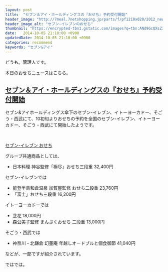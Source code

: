 ```yaml
---
layout: post
title:  "セブン＆アイ・ホールディングスの『おせち』予約受付開始"
header_image: "http://7meal.7netshopping.jp/parts/f/pf1210x020/2012_newyear_osechi_02.jpg"
header_image_alt: "セブン-イレブンのおせち"
thumbnail: "https://encrypted-tbn1.gstatic.com/images?q=tbn:ANd9GcQXsZ3V4nXggAWlszCPWlxppeD8JV1VjbERgfynFGNMTJI-YrbT"
date:   2014-10-05 21:10:00 +0900
updatedDate: 2014-10-05 21:10:00 +0900
categories: recommend
keywords: "セブン&アイ"
---
```


どうも。管理人です。

本日のおせちニュースはこちら。

<!-- more -->

## [セブン＆アイ・ホールディングスの『おせち』予約受付開始](http://www.7andi.com/dbps_data/_material_/_files/000/000/001/520/2014100301.pdf)

セブン&アイホールディングス傘下のセブン-イレブン、イトーヨーカドー、そごう・西武にて、10初旬よりおせちの予約を全国のセブン-イレブン、イトーヨーカドー、そごう・西武にて開始したようです。

<a href="http://px.a8.net/svt/ejp?a8mat=2BY8A5+72TL8I+2N1Y+BWGDT&a8ejpredirect=http%3A%2F%2Fwww.7netshopping.jp%2Frelay%2Faffiliate%2FAnotherCompanyEntrance%2F%3FA8_PID%3Ds00000012319001%26VIEW_URL%3Dhttp%253A%252F%252F7meal.7netshopping.jp%252Fpage%252Fg%252Fs02001%253Fa%253Da01" target="_blank">
<img border="0" alt="" src="http://7meal.7netshopping.jp/parts/f/pf1210x020/header_01.jpg"></a>
<img border="0" width="1" height="1" src="http://www11.a8.net/0.gif?a8mat=2BY8A5+72TL8I+2N1Y+BWGDT" alt="">

<a href="http://px.a8.net/svt/ejp?a8mat=2BY8A5+72TL8I+2N1Y+BWGDT&a8ejpredirect=http%3A%2F%2Fwww.7netshopping.jp%2Frelay%2Faffiliate%2FAnotherCompanyEntrance%2F%3FA8_PID%3Ds00000012319001%26VIEW_URL%3Dhttp%253A%252F%252F7meal.7netshopping.jp%252Fpage%252Fg%252Fs02001%253Fa%253Da01" target="_blank">セブン-イレブン おせち</a>

グループ共通商品としては、

* 日本料理 神谷監修「極尽」おせち三段重 32,400円


セブン-イレブンでは

* 能登半島和倉温泉 加賀屋監修 おせち二段重 23,760円
* 「富士」おせち三段重 16,200円

イトーヨーカドーでは

* 芝花 18,000円
* 森公美子監修 まんぷくおせち 二段重 13,000円

そごう・西武では

* 神奈川・北鎌倉 幻董庵 年越しオードブルと個食御節 41,040円

などが、一部ですが紹介されています。

ではでは。